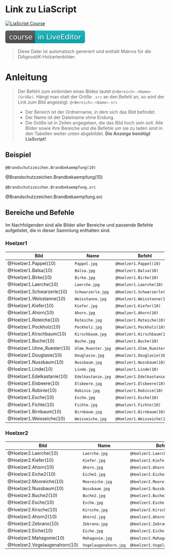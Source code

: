 <!--
author: Volker Göhler, Niklas Werner
email: volker.goehler@informatik.tu-freiberg
version: 0.2.2
repository: https://github.com/Ifi-DiAgnostiK-Project/Holzarten

@diagnostik_url: https://raw.githubusercontent.com/Ifi-DiAgnostiK-Project/Holzarten/refs/heads/main/img

@diagnostik_image: <img src="@0/@1" alt="@1" style="height: @2rem">


@Hoelzer1.Pappel.src: @diagnostik_url/Hoelzer1/Pappel.jpg
@Hoelzer1.Pappel: @diagnostik_image(@diagnostik_url,Hoelzer1/Pappel.jpg,@0)

@Hoelzer1.Balsa.src: @diagnostik_url/Hoelzer1/Balsa.jpg
@Hoelzer1.Balsa: @diagnostik_image(@diagnostik_url,Hoelzer1/Balsa.jpg,@0)

@Hoelzer1.Birke.src: @diagnostik_url/Hoelzer1/Birke.jpg
@Hoelzer1.Birke: @diagnostik_image(@diagnostik_url,Hoelzer1/Birke.jpg,@0)

@Hoelzer1.Laerche.src: @diagnostik_url/Hoelzer1/Laerche.jpg
@Hoelzer1.Laerche: @diagnostik_image(@diagnostik_url,Hoelzer1/Laerche.jpg,@0)

@Hoelzer1.Schwarzerle.src: @diagnostik_url/Hoelzer1/Schwarzerle.jpg
@Hoelzer1.Schwarzerle: @diagnostik_image(@diagnostik_url,Hoelzer1/Schwarzerle.jpg,@0)

@Hoelzer1.Weisstanne.src: @diagnostik_url/Hoelzer1/Weisstanne.jpg
@Hoelzer1.Weisstanne: @diagnostik_image(@diagnostik_url,Hoelzer1/Weisstanne.jpg,@0)

@Hoelzer1.Kiefer.src: @diagnostik_url/Hoelzer1/Kiefer.jpg
@Hoelzer1.Kiefer: @diagnostik_image(@diagnostik_url,Hoelzer1/Kiefer.jpg,@0)

@Hoelzer1.Ahorn.src: @diagnostik_url/Hoelzer1/Ahorn.jpg
@Hoelzer1.Ahorn: @diagnostik_image(@diagnostik_url,Hoelzer1/Ahorn.jpg,@0)

@Hoelzer1.Roteiche.src: @diagnostik_url/Hoelzer1/Roteiche.jpg
@Hoelzer1.Roteiche: @diagnostik_image(@diagnostik_url,Hoelzer1/Roteiche.jpg,@0)

@Hoelzer1.Pockholz.src: @diagnostik_url/Hoelzer1/Pockholz.jpg
@Hoelzer1.Pockholz: @diagnostik_image(@diagnostik_url,Hoelzer1/Pockholz.jpg,@0)

@Hoelzer1.Kirschbaum.src: @diagnostik_url/Hoelzer1/Kirschbaum.jpg
@Hoelzer1.Kirschbaum: @diagnostik_image(@diagnostik_url,Hoelzer1/Kirschbaum.jpg,@0)

@Hoelzer1.Buche.src: @diagnostik_url/Hoelzer1/Buche.jpg
@Hoelzer1.Buche: @diagnostik_image(@diagnostik_url,Hoelzer1/Buche.jpg,@0)

@Hoelzer1.Ulme_Ruester.src: @diagnostik_url/Hoelzer1/Ulme_Ruester.jpg
@Hoelzer1.Ulme_Ruester: @diagnostik_image(@diagnostik_url,Hoelzer1/Ulme_Ruester.jpg,@0)

@Hoelzer1.Douglasie.src: @diagnostik_url/Hoelzer1/Douglasie.jpg
@Hoelzer1.Douglasie: @diagnostik_image(@diagnostik_url,Hoelzer1/Douglasie.jpg,@0)

@Hoelzer1.Nussbaum.src: @diagnostik_url/Hoelzer1/Nussbaum.jpg
@Hoelzer1.Nussbaum: @diagnostik_image(@diagnostik_url,Hoelzer1/Nussbaum.jpg,@0)

@Hoelzer1.Linde.src: @diagnostik_url/Hoelzer1/Linde.jpg
@Hoelzer1.Linde: @diagnostik_image(@diagnostik_url,Hoelzer1/Linde.jpg,@0)

@Hoelzer1.Edelkastanie.src: @diagnostik_url/Hoelzer1/Edelkastanie.jpg
@Hoelzer1.Edelkastanie: @diagnostik_image(@diagnostik_url,Hoelzer1/Edelkastanie.jpg,@0)

@Hoelzer1.Elsbeere.src: @diagnostik_url/Hoelzer1/Elsbeere.jpg
@Hoelzer1.Elsbeere: @diagnostik_image(@diagnostik_url,Hoelzer1/Elsbeere.jpg,@0)

@Hoelzer1.Robinie.src: @diagnostik_url/Hoelzer1/Robinie.jpg
@Hoelzer1.Robinie: @diagnostik_image(@diagnostik_url,Hoelzer1/Robinie.jpg,@0)

@Hoelzer1.Esche.src: @diagnostik_url/Hoelzer1/Esche.jpg
@Hoelzer1.Esche: @diagnostik_image(@diagnostik_url,Hoelzer1/Esche.jpg,@0)

@Hoelzer1.Fichte.src: @diagnostik_url/Hoelzer1/Fichte.jpg
@Hoelzer1.Fichte: @diagnostik_image(@diagnostik_url,Hoelzer1/Fichte.jpg,@0)

@Hoelzer1.Birnbaum.src: @diagnostik_url/Hoelzer1/Birnbaum.jpg
@Hoelzer1.Birnbaum: @diagnostik_image(@diagnostik_url,Hoelzer1/Birnbaum.jpg,@0)

@Hoelzer1.Weisseiche.src: @diagnostik_url/Hoelzer1/Weisseiche.jpg
@Hoelzer1.Weisseiche: @diagnostik_image(@diagnostik_url,Hoelzer1/Weisseiche.jpg,@0)

@Hoelzer2.Laerche.src: @diagnostik_url/Hoelzer2/Laerche.jpg
@Hoelzer2.Laerche: @diagnostik_image(@diagnostik_url,Hoelzer2/Laerche.jpg,@0)

@Hoelzer2.Kiefer.src: @diagnostik_url/Hoelzer2/Kiefer.jpg
@Hoelzer2.Kiefer: @diagnostik_image(@diagnostik_url,Hoelzer2/Kiefer.jpg,@0)

@Hoelzer2.Ahorn.src: @diagnostik_url/Hoelzer2/Ahorn.jpg
@Hoelzer2.Ahorn: @diagnostik_image(@diagnostik_url,Hoelzer2/Ahorn.jpg,@0)

@Hoelzer2.Eiche2.src: @diagnostik_url/Hoelzer2/Eiche2.jpg
@Hoelzer2.Eiche2: @diagnostik_image(@diagnostik_url,Hoelzer2/Eiche2.jpg,@0)

@Hoelzer2.Mooreiche.src: @diagnostik_url/Hoelzer2/Mooreiche.jpg
@Hoelzer2.Mooreiche: @diagnostik_image(@diagnostik_url,Hoelzer2/Mooreiche.jpg,@0)

@Hoelzer2.Nussbaum.src: @diagnostik_url/Hoelzer2/Nussbaum.jpg
@Hoelzer2.Nussbaum: @diagnostik_image(@diagnostik_url,Hoelzer2/Nussbaum.jpg,@0)

@Hoelzer2.Buche2.src: @diagnostik_url/Hoelzer2/Buche2.jpg
@Hoelzer2.Buche2: @diagnostik_image(@diagnostik_url,Hoelzer2/Buche2.jpg,@0)

@Hoelzer2.Esche.src: @diagnostik_url/Hoelzer2/Esche.jpg
@Hoelzer2.Esche: @diagnostik_image(@diagnostik_url,Hoelzer2/Esche.jpg,@0)

@Hoelzer2.Kirsche.src: @diagnostik_url/Hoelzer2/Kirsche.jpg
@Hoelzer2.Kirsche: @diagnostik_image(@diagnostik_url,Hoelzer2/Kirsche.jpg,@0)

@Hoelzer2.Ahorn2.src: @diagnostik_url/Hoelzer2/Ahorn2.jpg
@Hoelzer2.Ahorn2: @diagnostik_image(@diagnostik_url,Hoelzer2/Ahorn2.jpg,@0)

@Hoelzer2.Zebrano.src: @diagnostik_url/Hoelzer2/Zebrano.jpg
@Hoelzer2.Zebrano: @diagnostik_image(@diagnostik_url,Hoelzer2/Zebrano.jpg,@0)

@Hoelzer2.Eiche.src: @diagnostik_url/Hoelzer2/Eiche.jpg
@Hoelzer2.Eiche: @diagnostik_image(@diagnostik_url,Hoelzer2/Eiche.jpg,@0)

@Hoelzer2.Mahagonie.src: @diagnostik_url/Hoelzer2/Mahagonie.jpg
@Hoelzer2.Mahagonie: @diagnostik_image(@diagnostik_url,Hoelzer2/Mahagonie.jpg,@0)

@Hoelzer2.Vogelaugenahorn.src: @diagnostik_url/Hoelzer2/Vogelaugenahorn.jpg
@Hoelzer2.Vogelaugenahorn: @diagnostik_image(@diagnostik_url,Hoelzer2/Vogelaugenahorn.jpg,@0)

-->

# Link zu LiaScript

[![LiaScript Course](https://raw.githubusercontent.com/LiaScript/LiaScript/master/badges/course.svg)](https://liascript.github.io/course/?https://raw.githubusercontent.com/Ifi-DiAgnostiK-Project/Holzarten/refs/heads/main/makros.md)

[![LiaScript LiveEditor](https://raw.githubusercontent.com/LiaScript/LiaScript/refs/heads/development/badges/editor.svg)](https://liascript.github.io/LiveEditor/?/show/file/https://raw.githubusercontent.com/Ifi-DiAgnostiK-Project/Holzarten/refs/heads/main/makros.md)



> Diese Datei ist automatisch generiert und enthält Makros für die DiAgnostiK-Holzartenbilder.

# Anleitung

> Der Befehl zum einbinden eines Bildes lautet `@<Bereich>.<Name>(Größe)`.
> Hängt man statt der Größe `.src` an den Befehl an, so wird der Link zum Bild angezeigt. `@<Bereich>.<Name>.src`
> - Der Bereich ist der Ordnername, in dem sich das Bild befindet.
> - Der Name ist der Dateiname ohne Endung.
> - Die Größe ist in Zeilen angegeben, die das Bild hoch sein soll.
Alle Bilder sowie ihre Bereiche und die Befehle um sie zu laden sind in den Tabellen weiter unten abgebildet.
**Die Anzeige benötigt LiaScript!**

## Beispiel

`@Brandschutzzeichen.Brandbekaempfung(10)`

@Brandschutzzeichen.Brandbekaempfung(10)

`@Brandschutzzeichen.Brandbekaempfung.src`

@Brandschutzzeichen.Brandbekaempfung.src

## Bereiche und Befehle

Im Nachfolgenden sind alle Bilder aller Bereiche und passende Befehle aufgelistet, die in dieser Sammlung enthalten sind.


### Hoelzer1

|Bild|Name|Befehl|
|---|---|---|
|@Hoelzer1.Pappel(10)|`Pappel.jpg`|`@Hoelzer1.Pappel(10)`|
|@Hoelzer1.Balsa(10)|`Balsa.jpg`|`@Hoelzer1.Balsa(10)`|
|@Hoelzer1.Birke(10)|`Birke.jpg`|`@Hoelzer1.Birke(10)`|
|@Hoelzer1.Laerche(10)|`Laerche.jpg`|`@Hoelzer1.Laerche(10)`|
|@Hoelzer1.Schwarzerle(10)|`Schwarzerle.jpg`|`@Hoelzer1.Schwarzerle(10)`|
|@Hoelzer1.Weisstanne(10)|`Weisstanne.jpg`|`@Hoelzer1.Weisstanne(10)`|
|@Hoelzer1.Kiefer(10)|`Kiefer.jpg`|`@Hoelzer1.Kiefer(10)`|
|@Hoelzer1.Ahorn(10)|`Ahorn.jpg`|`@Hoelzer1.Ahorn(10)`|
|@Hoelzer1.Roteiche(10)|`Roteiche.jpg`|`@Hoelzer1.Roteiche(10)`|
|@Hoelzer1.Pockholz(10)|`Pockholz.jpg`|`@Hoelzer1.Pockholz(10)`|
|@Hoelzer1.Kirschbaum(10)|`Kirschbaum.jpg`|`@Hoelzer1.Kirschbaum(10)`|
|@Hoelzer1.Buche(10)|`Buche.jpg`|`@Hoelzer1.Buche(10)`|
|@Hoelzer1.Ulme_Ruester(10)|`Ulme_Ruester.jpg`|`@Hoelzer1.Ulme_Ruester(10)`|
|@Hoelzer1.Douglasie(10)|`Douglasie.jpg`|`@Hoelzer1.Douglasie(10)`|
|@Hoelzer1.Nussbaum(10)|`Nussbaum.jpg`|`@Hoelzer1.Nussbaum(10)`|
|@Hoelzer1.Linde(10)|`Linde.jpg`|`@Hoelzer1.Linde(10)`|
|@Hoelzer1.Edelkastanie(10)|`Edelkastanie.jpg`|`@Hoelzer1.Edelkastanie(10)`|
|@Hoelzer1.Elsbeere(10)|`Elsbeere.jpg`|`@Hoelzer1.Elsbeere(10)`|
|@Hoelzer1.Robinie(10)|`Robinie.jpg`|`@Hoelzer1.Robinie(10)`|
|@Hoelzer1.Esche(10)|`Esche.jpg`|`@Hoelzer1.Esche(10)`|
|@Hoelzer1.Fichte(10)|`Fichte.jpg`|`@Hoelzer1.Fichte(10)`|
|@Hoelzer1.Birnbaum(10)|`Birnbaum.jpg`|`@Hoelzer1.Birnbaum(10)`|
|@Hoelzer1.Weisseiche(10)|`Weisseiche.jpg`|`@Hoelzer1.Weisseiche(10)`|

### Hoelzer2

|Bild|Name|Befehl|
|---|---|---|
|@Hoelzer2.Laerche(10)|`Laerche.jpg`|`@Hoelzer2.Laerche(10)`|
|@Hoelzer2.Kiefer(10)|`Kiefer.jpg`|`@Hoelzer2.Kiefer(10)`|
|@Hoelzer2.Ahorn(10)|`Ahorn.jpg`|`@Hoelzer2.Ahorn(10)`|
|@Hoelzer2.Eiche2(10)|`Eiche2.jpg`|`@Hoelzer2.Eiche2(10)`|
|@Hoelzer2.Mooreiche(10)|`Mooreiche.jpg`|`@Hoelzer2.Mooreiche(10)`|
|@Hoelzer2.Nussbaum(10)|`Nussbaum.jpg`|`@Hoelzer2.Nussbaum(10)`|
|@Hoelzer2.Buche2(10)|`Buche2.jpg`|`@Hoelzer2.Buche2(10)`|
|@Hoelzer2.Esche(10)|`Esche.jpg`|`@Hoelzer2.Esche(10)`|
|@Hoelzer2.Kirsche(10)|`Kirsche.jpg`|`@Hoelzer2.Kirsche(10)`|
|@Hoelzer2.Ahorn2(10)|`Ahorn2.jpg`|`@Hoelzer2.Ahorn2(10)`|
|@Hoelzer2.Zebrano(10)|`Zebrano.jpg`|`@Hoelzer2.Zebrano(10)`|
|@Hoelzer2.Eiche(10)|`Eiche.jpg`|`@Hoelzer2.Eiche(10)`|
|@Hoelzer2.Mahagonie(10)|`Mahagonie.jpg`|`@Hoelzer2.Mahagonie(10)`|
|@Hoelzer2.Vogelaugenahorn(10)|`Vogelaugenahorn.jpg`|`@Hoelzer2.Vogelaugenahorn(10)`|